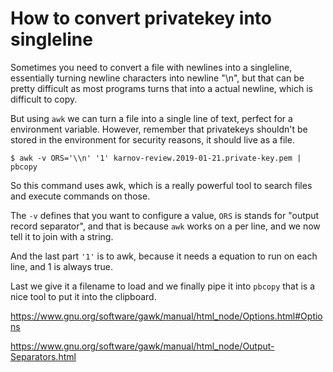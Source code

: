 # How to convert privatekey into singleline

Sometimes you need to convert a file with newlines into a singleline,
essentially turning newline characters into newline "\n", but that can be pretty
difficult as most programs turns that into a actual newline, which is difficult
to copy.

But using `awk` we can turn a file into a single line of text, perfect for a
environment variable. However, remember that privatekeys shouldn't be stored in
the environment for security reasons, it should live as a file.

```
$ awk -v ORS='\\n' '1' karnov-review.2019-01-21.private-key.pem | pbcopy
```

So this command uses awk, which is a really powerful tool to search files and
execute commands on those.

The `-v` defines that you want to configure a value, `ORS` is stands for "output
record separator", and that is because `awk` works on a per line, and we now
tell it to join with a string.

And the last part `'1'` is to awk, because it needs a equation to run on each
line, and 1 is always true.

Last we give it a filename to load and we finally pipe it into `pbcopy` that is
a nice tool to put it into the clipboard.

https://www.gnu.org/software/gawk/manual/html_node/Options.html#Options

https://www.gnu.org/software/gawk/manual/html_node/Output-Separators.html
